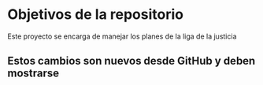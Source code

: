 # Objetivos de la repositorio

Este proyecto se encarga de manejar los planes de la liga de la justicia

## Estos cambios son nuevos desde GitHub y deben mostrarse
